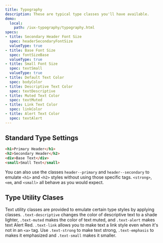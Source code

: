 ```yaml
---
title: Typography
description: These are typical type classes you'll have available.
demo:
  local:
    path: /iux-typography/typography.html
specs:
- title: Secondary Header Font Size
  spec: headerSecondaryFontSize
  valueType: true
- title: Base Font Size
  spec: fontSizeBase
  valueType: true
- title: Small Font Size
  spec: textSmall
  valueType: true
- title: Default Text Color
  spec: bodyColor
- title: Descriptive Text Color
  spec: textDescriptive
- title: Muted Text Color
  spec: textMuted
- title: Link Text Color
  spec: linkColor
- title: Alert Text Color
  spec: textAlert
---
```


## Standard Type Settings

```html
<h1>Primary Header</h1>
<h2>Secondary Header</h2>
<div>Base Text</div>
<small>Small Text</small>
```

You can also use the classes `header--primary` and `header--secondary` to emulate `<h1>` and `<h2>` styles without using those specific tags. `<strong>`, `<em`, and `<small>` all behave as you would expect.

## Type Utility Clases

Text utility classes are provided to emulate certain type styles by applying classes. `.text-descriptive` changes the <span class="text-descriptive">color of descriptive text to a shade lighter</span>, `.text-muted` makes the <span class="text-muted">color of text muted</span>, and `.text-alert` makes text <span class="text-alert">Alert Red</span>. `.text-link` allows you to <span class="text-link">make text a link style</span> even when it's not in an `<a>` tag. Use `.text-strong` to make text <span class="text-strong">strong</span>, `.text-emphasis` to makes it <span class="text-emphasis">emphasized</span> and `.text-small` makes it <span class="text-small">smaller</small>.
